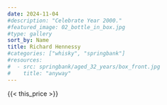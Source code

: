 ```yaml
---
date: 2024-11-04
#description: "Celebrate Year 2000."
#featured_image: 02_bottle_in_box.jpg
#type: gallery
sort_by: Name
title: Richard Hennessy
#categories: ["whisky", "springbank"]
#resources:
#  - src: springbank/aged_32_years/box_front.jpg
#    title: "anyway"
---
```

{{< this_price >}}
